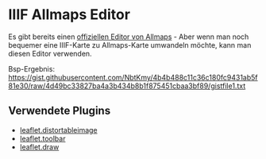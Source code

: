 # IIIF Allmaps Editor


Es gibt bereits einen [offiziellen Editor von Allmaps](https://editor.allmaps.org/) - Aber wenn man noch bequemer eine IIIF-Karte zu Allmaps-Karte umwandeln möchte, kann man diesen Editor verwenden.

Bsp-Ergebnis: https://gist.githubusercontent.com/NbtKmy/4b4b488c11c36c180fc9431ab5f81e30/raw/4d49bc33827ba4a3b434b8b1f875451cbaa3bf89/gistfile1.txt

## Verwendete Plugins

- [leaflet.distortableimage](https://github.com/publiclab/Leaflet.DistortableImage)
- [leaflet.toolbar](https://github.com/Leaflet/Leaflet.toolbar)
- [leaflet.draw](https://leaflet.github.io/Leaflet.draw/docs/leaflet-draw-latest.html)